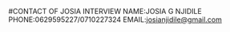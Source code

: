 #CONTACT OF JOSIA INTERVIEW
NAME:JOSIA G NJIDILE
PHONE:0629595227/0710227324
EMAIL:josianjidile@gmail.com













 
